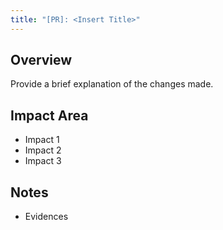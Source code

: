 ```yaml
---
title: "[PR]: <Insert Title>"
---
```


## Overview
Provide a brief explanation of the changes made.

## Impact Area
- Impact 1
- Impact 2
- Impact 3

## Notes
- Evidences